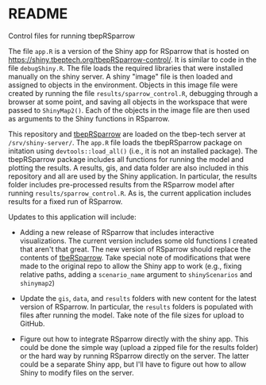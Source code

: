 # README

Control files for running tbepRSparrow

The file `app.R` is a version of the Shiny app for RSparrow that is hosted on https://shiny.tbeptech.org/tbepRSparrow-control/. It is similar to code in the file `debugShiny.R`.  The file loads the required libraries that were installed manually on the shiny server.  A shiny "image" file is then loaded and assigned to objects in the environment.  Objects in this image file were created by running the file `results/sparrow_control.R`, debugging through a browser at some point, and saving all objects in the workspace that were passed to `ShinyMap2()`.  Each of the objects in the image file are then used as arguments to the Shiny functions in RSparrow.  

This repository and [tbepRSparrow](https://github.com/tbep-tech/tbepRSparrow) are loaded on the tbep-tech server at `/srv/shiny-server/`.  The `app.R` file loads the tbepRSparrow package on initation using `devtools::load_all()` (i.e., it is not an installed package).  The tbepRSparrow package includes all functions for running the model and plotting the results. A results, gis, and data folder are also included in this repository and all are used by the Shiny application.  In particular, the results folder includes pre-processed results from the RSparrow model after running `results/sparrow_control.R`.  As is, the current application includes results for a fixed run of RSparrow.  

Updates to this application will include: 

* Adding a new release of RSparrow that includes interactive visualizations.  The current version includes some old functions I created that aren't that great.  The new version of RSparrow should replace the contents of [tbeRSparrow](https://github.com/tbep-tech/tbepRSparrow).  Take special note of modifications that were made to the original repo to allow the Shiny app to work (e.g., fixing relative paths, adding a `scenario_name` argument to `shinyScenarios` and `shinymap2`)

* Update the `gis`, `data`, and `results` folders with new content for the latest version of RSparrow.  In particular, the `results` folders is populated with files after running the model.  Take note of the file sizes for upload to GitHub. 

* Figure out how to integrate RSparrow directly with the shiny app.  This could be done the simple way (upload a zipped file for the results folder) or the hard way by running RSparrow directly on the server.  The latter could be a separate Shiny app, but I'll have to figure out how to allow Shiny to modify files on the server. 